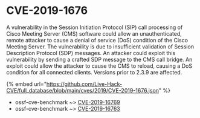 # CVE-2019-1676

A vulnerability in the Session Initiation Protocol (SIP) call processing of Cisco Meeting Server (CMS) software could allow an unauthenticated, remote attacker to cause a denial of service (DoS) condition of the Cisco Meeting Server. The vulnerability is due to insufficient validation of Session Description Protocol (SDP) messages. An attacker could exploit this vulnerability by sending a crafted SDP message to the CMS call bridge. An exploit could allow the attacker to cause the CMS to reload, causing a DoS condition for all connected clients. Versions prior to 2.3.9 are affected.

{% embed url="https://github.com/Live-Hack-CVE/full_database/blob/main/cves/2019/CVE-2019-1676.json" %}


* ossf-cve-benchmark ~> [CVE-2019-16769](https://zeste.alice-snow.ru/2019/database/cve-2019-1676/cve-2019-16769-ossf-cve-benchmark)
* ossf-cve-benchmark ~> [CVE-2019-16763](https://zeste.alice-snow.ru/2019/database/cve-2019-1676/cve-2019-16763-ossf-cve-benchmark)